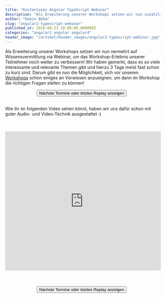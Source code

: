 ```yaml
---
title: "Kostenloses Angular TypeScript Webinar"
description: "Als Erweiterung unserer Workshops setzen wir nun zusätzlich auf die Wissensvermittlung via Webinar. Findet einen ersten Einstieg in Angular."
author: "Robin Böhm"
slug: "angular2-typescript-webinar"
published_at: 2016-08-23 10:00:00.000000Z
categories: "angular2 angular angular4"
header_image: "/artikel/header_images/angular2-typescript-webinar.jpg"
---
```


Als Erweiterung unserer Workshops setzen wir nun vermehrt auf Wissensvermittlung via Webinar, um das Workshop-Erlebnis unserer Teilnehmer noch weiter zu verbessern! Wir haben gemerkt, dass es so viele interessante und relevante Themen gibt und hierzu 3 Tage meist fast schon zu kurz sind. Darum gibt es nun die Möglichkeit, sich vor unseren [Workshops](/workshops/angular-intensiv) schon einiges an Vorwissen anzueignen, um dann im Workshop die richtigen Fragen stellen zu können!

<link href="//app.webinarjam.net/assets/css/register_button.css" rel="stylesheet">

<div style="margin:auto;width:300px;">
<div class="embedded-joinwebinar-button">
<button type="button" class="btn btn-default css3button" title="regpopbox_29858_c4d47b81b2">
<span>Nächste Termine oder letztes Replay anzeigen</span>
</button>
</div>
</div>

<script src="//cdnjs.cloudflare.com/ajax/libs/jquery/1.11.1/jquery.min.js"></script>
<script src="//app.webinarjam.net/assets/js/porthole.min.js" async></script>
<script src="//app.webinarjam.net/register.evergreen.extra.js" async></script>

<br/>

Wie ihr im folgenden Video sehen könnt, haben wir uns dafür schon mit guter Audio- und Video-Technik ausgestattet :)

<br/>
<br/>

<iframe width="100%" height="450" src="https://www.youtube.com/embed/5JkXTUP1j5k?rel=0&autoplay=0" frameborder="0" allowfullscreen></iframe>

<br/>
<br/>
<br/>
<br/>

<div style="margin:auto;width:300px;"><div class="embedded-joinwebinar-button"><button type="button" class="btn btn-default css3button" title="regpopbox_29858_c4d47b81b2"><span>Nächste Termine oder letztes Replay anzeigen</span></button></div></div></script>

<br/>
<br/>


